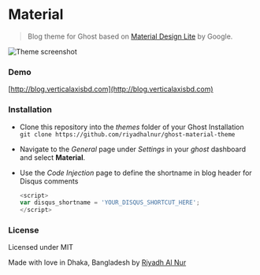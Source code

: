 # Material
> Blog theme for Ghost based on [Material Design Lite](http://www.getmdl.io) by Google.  

![Theme screenshot](http://res.cloudinary.com/verticalaxisbd/image/upload/v1446292772/Test_blog_fitp4y.jpg)

### Demo  
[http://blog.verticalaxisbd.com](http://blog.verticalaxisbd.com)  

### Installation  
- Clone this repository into the *themes* folder of your Ghost Installation  
  `git clone https://github.com/riyadhalnur/ghost-material-theme`  

- Navigate to the *General* page under *Settings* in your *ghost* dashboard and select **Material**.  

- Use the *Code Injection* page to define the shortname in blog header for Disqus comments  
  ```js  
  <script>
  var disqus_shortname = 'YOUR_DISQUS_SHORTCUT_HERE';
  </script>
  ```

### License  
Licensed under MIT  


Made with love in Dhaka, Bangladesh by [Riyadh Al Nur](https://twitter.com/riyadhalnur)
